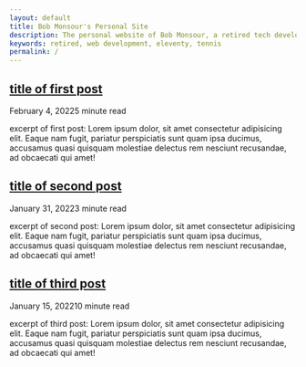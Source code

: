 ```yaml
---
layout: default
title: Bob Monsour's Personal Site
description: The personal website of Bob Monsour, a retired tech developer and executive. Enjoying learning more HTML/CSS/JS and eleventy.
keywords: retired, web development, eleventy, tennis
permalink: /
---
```


<div class="container">

  <div class="post">
    <h2 class="post__title"><a href="#">title of first post</a></h2>
    <p class="post__date">February 4, 2022<span class="post__read-time">5 minute read</span></p>
    <p class="post__excerpt">excerpt of first post: Lorem ipsum dolor, sit amet consectetur adipisicing elit. Eaque nam fugit, pariatur perspiciatis sunt quam ipsa ducimus, accusamus quasi quisquam molestiae delectus rem nesciunt recusandae, ad obcaecati qui amet!</p>
  </div>

  <div class="post">
    <h2 class="post__title"><a href="#">title of second post</a></h2>
    <p class="post__date">January 31, 2022<span class="post__read-time">3 minute read</span></p>
    <p class="post__excerpt">excerpt of second post: Lorem ipsum dolor, sit amet consectetur adipisicing elit. Eaque nam fugit, pariatur perspiciatis sunt quam ipsa ducimus, accusamus quasi quisquam molestiae delectus rem nesciunt recusandae, ad obcaecati qui amet!</p>
  </div>

  <div class="post">
    <h2 class="post__title"><a href="#">title of third post</a></h2>
    <p class="post__date">January 15, 2022<span class="post__read-time">10 minute read</span></p>
    <p class="post__excerpt">excerpt of third post: Lorem ipsum dolor, sit amet consectetur adipisicing elit. Eaque nam fugit, pariatur perspiciatis sunt quam ipsa ducimus, accusamus quasi quisquam molestiae delectus rem nesciunt recusandae, ad obcaecati qui amet!</p>
  </div>

</div>
